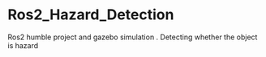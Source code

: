 # Ros2_Hazard_Detection
Ros2 humble project and  gazebo simulation . Detecting  whether the object is hazard 
